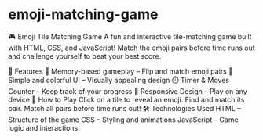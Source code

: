 # emoji-matching-game
🎮 Emoji Tile Matching Game
A fun and interactive tile-matching game built with HTML, CSS, and JavaScript! Match the emoji pairs before time runs out and challenge yourself to beat your best score.

🚀 Features
🧠 Memory-based gameplay – Flip and match emoji pairs
🎨 Simple and colorful UI – Visually appealing design
⏱️ Timer & Moves Counter – Keep track of your progress
🔄 Responsive Design – Play on any device
📜 How to Play
Click on a tile to reveal an emoji.
Find and match its pair.
Match all pairs before time runs out!
🛠️ Technologies Used
HTML – Structure of the game
CSS – Styling and animations
JavaScript – Game logic and interactions
